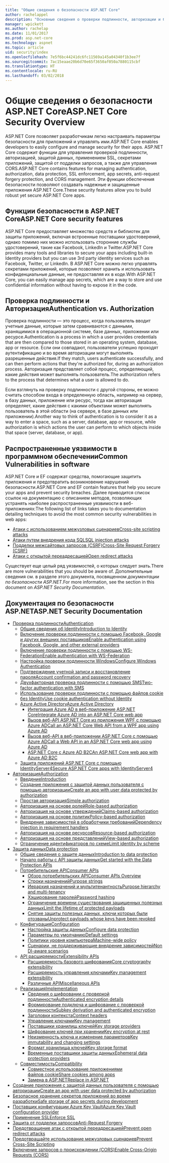 ```yaml
---
title: "Общие сведения о безопасности ASP.NET Core"
author: rachelappel
description: "Основные сведения о проверки подлинности, авторизации и безопасности в ASP.NET Core."
manager: wpickett
ms.author: rachelap
ms.date: 11/01/2017
ms.prod: asp.net-core
ms.technology: aspnet
ms.topic: article
uid: security/index
ms.openlocfilehash: 7e5f6bc44241dc6fc11569a145a04340f1b3ee7f
ms.sourcegitcommit: 7ac15eaae20b6d70e65f3650af050a7880115cbf
ms.translationtype: HT
ms.contentlocale: ru-RU
ms.lasthandoff: 03/02/2018
---
```

# <a name="aspnet-core-security-overview"></a><span data-ttu-id="0e638-103">Общие сведения о безопасности ASP.NET Core</span><span class="sxs-lookup"><span data-stu-id="0e638-103">ASP.NET Core Security Overview</span></span>

<span data-ttu-id="0e638-104">ASP.NET Core позволяет разработчикам легко настраивать параметры безопасности для приложений и управлять ими.</span><span class="sxs-lookup"><span data-stu-id="0e638-104">ASP.NET Core enables developers to easily configure and manage security for their apps.</span></span> <span data-ttu-id="0e638-105">ASP.NET Core содержит функции для управления проверкой подлинности, авторизацией, защитой данных, применением SSL, секретами приложений, защитой от подделки запросов, а также для управления CORS.</span><span class="sxs-lookup"><span data-stu-id="0e638-105">ASP.NET Core contains features for managing authentication, authorization, data protection, SSL enforcement, app secrets, anti-request forgery protection, and CORS management.</span></span> <span data-ttu-id="0e638-106">Эти функции обеспечения безопасности позволяют создавать надежные и защищенные приложения ASP.NET Core.</span><span class="sxs-lookup"><span data-stu-id="0e638-106">These security features allow you to build robust yet secure ASP.NET Core apps.</span></span>

## <a name="aspnet-core-security-features"></a><span data-ttu-id="0e638-107">Функции безопасности в ASP.NET Core</span><span class="sxs-lookup"><span data-stu-id="0e638-107">ASP.NET Core security features</span></span>

<span data-ttu-id="0e638-108">ASP.NET Core предоставляет множество средств и библиотек для защиты приложений, включая встроенные поставщики удостоверений, однако помимо них можно использовать сторонние службы удостоверений, такие как Facebook, LinkedIn и Twitter.</span><span class="sxs-lookup"><span data-stu-id="0e638-108">ASP.NET Core provides many tools and libraries to secure your apps including built-in Identity providers but you can use 3rd party identity services such as Facebook, Twitter, or LinkedIn.</span></span> <span data-ttu-id="0e638-109">В ASP.NET Core можно легко управлять секретами приложений, которые позволяют хранить и использовать конфиденциальные данные, не предоставляя их в коде.</span><span class="sxs-lookup"><span data-stu-id="0e638-109">With ASP.NET Core, you can easily manage app secrets, which are a way to store and use confidential information without having to expose it in the code.</span></span>

## <a name="authentication-vs-authorization"></a><span data-ttu-id="0e638-110">Проверка подлинности и Авторизация</span><span class="sxs-lookup"><span data-stu-id="0e638-110">Authentication vs. Authorization</span></span>

<span data-ttu-id="0e638-111">Проверка подлинности — это процесс, когда пользователь вводит учетные данные, которые затем сравниваются с данными, хранящимися в операционной системе, базе данных, приложении или ресурсе.</span><span class="sxs-lookup"><span data-stu-id="0e638-111">Authentication is a process in which a user provides credentials that are then compared to those stored in an operating system, database, app or resource.</span></span> <span data-ttu-id="0e638-112">Если они совпадают, пользователи успешно проходят аутентификацию и во время авторизации могут выполнять разрешенные действия.</span><span class="sxs-lookup"><span data-stu-id="0e638-112">If they match, users authenticate successfully, and can then perform actions that they're authorized for, during an authorization process.</span></span> <span data-ttu-id="0e638-113">Авторизация представляет собой процесс, определяющий, какие действия может выполнять пользователь.</span><span class="sxs-lookup"><span data-stu-id="0e638-113">The authorization refers to the process that determines what a user is allowed to do.</span></span>

<span data-ttu-id="0e638-114">Если взглянуть на проверку подлинности с другой стороны, ее можно считать способом входа в определенную область, например на сервер, в базу данных, приложение или ресурс, тогда как авторизация определяет, какие действия с какими объектами может выполнять пользователь в этой области (на сервере, в базе данных или приложении).</span><span class="sxs-lookup"><span data-stu-id="0e638-114">Another way to think of authentication is to consider it as a way to enter a space, such as a server, database, app or resource, while authorization is which actions the user can perform to which objects inside that space (server, database, or app).</span></span>

## <a name="common-vulnerabilities-in-software"></a><span data-ttu-id="0e638-115">Распространенные уязвимости в программном обеспечении</span><span class="sxs-lookup"><span data-stu-id="0e638-115">Common Vulnerabilities in software</span></span>

<span data-ttu-id="0e638-116">ASP.NET Core и EF содержат средства, помогающие защитить приложения и предотвратить возникновение нарушений безопасности.</span><span class="sxs-lookup"><span data-stu-id="0e638-116">ASP.NET Core and EF contain features that help you secure your apps and prevent security breaches.</span></span> <span data-ttu-id="0e638-117">Далее приводится список ссылок на документацию с описанием методов, позволяющих устранять наиболее распространенные уязвимости в веб-приложениях:</span><span class="sxs-lookup"><span data-stu-id="0e638-117">The following list of links takes you to documentation detailing techniques to avoid the most common security vulnerabilities in web apps:</span></span>

* [<span data-ttu-id="0e638-118">Атаки с использованием межузловых сценариев</span><span class="sxs-lookup"><span data-stu-id="0e638-118">Cross-site scripting attacks</span></span>](https://docs.microsoft.com/aspnet/core/security/cross-site-scripting)
* [<span data-ttu-id="0e638-119">Атаки путем внедрения кода SQL</span><span class="sxs-lookup"><span data-stu-id="0e638-119">SQL injection attacks</span></span>](https://docs.microsoft.com/ef/core/querying/raw-sql)
* [<span data-ttu-id="0e638-120">Подделки межсайтовых запросов (CSRF)</span><span class="sxs-lookup"><span data-stu-id="0e638-120">Cross-Site Request Forgery (CSRF)</span></span>](https://docs.microsoft.com/aspnet/core/security/anti-request-forgery)
* [<span data-ttu-id="0e638-121">Атаки с открытой переадресацией</span><span class="sxs-lookup"><span data-stu-id="0e638-121">Open redirect attacks</span></span>](https://docs.microsoft.com/aspnet/core/security/preventing-open-redirects)

<span data-ttu-id="0e638-122">Существует еще целый ряд уязвимостей, о которых следует знать.</span><span class="sxs-lookup"><span data-stu-id="0e638-122">There are more vulnerabilities that you should be aware of.</span></span> <span data-ttu-id="0e638-123">Дополнительные сведения см. в разделе этого документа, посвященном *документации по безопасности ASP.NET*.</span><span class="sxs-lookup"><span data-stu-id="0e638-123">For more information, see the section in this document on *ASP.NET Security Documentation*.</span></span>

## <a name="aspnet-security-documentation"></a><span data-ttu-id="0e638-124">Документация по безопасности ASP.NET</span><span class="sxs-lookup"><span data-stu-id="0e638-124">ASP.NET Security Documentation</span></span>

*   [<span data-ttu-id="0e638-125">Проверка подлинности</span><span class="sxs-lookup"><span data-stu-id="0e638-125">Authentication</span></span>](authentication/index.md)
    *   [<span data-ttu-id="0e638-126">Общие сведения об Identity</span><span class="sxs-lookup"><span data-stu-id="0e638-126">Introduction to Identity</span></span>](authentication/identity.md)
    *   [<span data-ttu-id="0e638-127">Включение проверки подлинности с помощью Facebook, Google и других внешних поставщиков</span><span class="sxs-lookup"><span data-stu-id="0e638-127">Enable authentication using Facebook, Google, and other external providers</span></span>](authentication/social/index.md)
    *   [<span data-ttu-id="0e638-128">Включение проверки подлинности с помощью WS-Federation</span><span class="sxs-lookup"><span data-stu-id="0e638-128">Enable authentication with WS-Federation</span></span>](authentication/ws-federation.md)
    * [<span data-ttu-id="0e638-129">Настройка проверки подлинности Windows</span><span class="sxs-lookup"><span data-stu-id="0e638-129">Configure Windows Authentication</span></span>](authentication/windowsauth.md)
    *   [<span data-ttu-id="0e638-130">Подтверждение учетной записи и восстановление пароля</span><span class="sxs-lookup"><span data-stu-id="0e638-130">Account confirmation and password recovery</span></span>](authentication/accconfirm.md)
    *   [<span data-ttu-id="0e638-131">Двухфакторная проверка подлинности с помощью SMS</span><span class="sxs-lookup"><span data-stu-id="0e638-131">Two-factor authentication with SMS</span></span>](authentication/2fa.md)
    *   [<span data-ttu-id="0e638-132">Использование проверки подлинности с помощью файлов cookie без Identity</span><span class="sxs-lookup"><span data-stu-id="0e638-132">Use cookie authentication without Identity</span></span>](authentication/cookie.md)
    *   [<span data-ttu-id="0e638-133">Azure Active Directory</span><span class="sxs-lookup"><span data-stu-id="0e638-133">Azure Active Directory</span></span>](authentication/azure-active-directory/index.md)
        *   [<span data-ttu-id="0e638-134">Интеграция Azure AD в веб-приложение ASP.NET Core</span><span class="sxs-lookup"><span data-stu-id="0e638-134">Integrate Azure AD into an ASP.NET Core web app</span></span>](https://azure.microsoft.com/documentation/samples/active-directory-dotnet-webapp-openidconnect-aspnetcore/)
        *   [<span data-ttu-id="0e638-135">Вызов веб-API ASP.NET Core из приложения WPF с помощью Azure AD</span><span class="sxs-lookup"><span data-stu-id="0e638-135">Call an ASP.NET Core Web API from a WPF app using Azure AD</span></span>](https://azure.microsoft.com/documentation/samples/active-directory-dotnet-native-aspnetcore/)
        *   [<span data-ttu-id="0e638-136">Вызов веб-API в веб-приложении ASP.NET Core с помощью Azure AD</span><span class="sxs-lookup"><span data-stu-id="0e638-136">Call a Web API in an ASP.NET Core web app using Azure AD</span></span>](https://azure.microsoft.com/documentation/samples/active-directory-dotnet-webapp-webapi-openidconnect-aspnetcore/)
        *   [<span data-ttu-id="0e638-137">ASP.NET Core с Azure AD B2C</span><span class="sxs-lookup"><span data-stu-id="0e638-137">An ASP.NET Core web app with Azure AD B2C</span></span>](https://azure.microsoft.com/resources/samples/active-directory-b2c-dotnetcore-webapp/)
    *   [<span data-ttu-id="0e638-138">Защита приложений ASP.NET Core с помощью IdentityServer4</span><span class="sxs-lookup"><span data-stu-id="0e638-138">Secure ASP.NET Core apps with IdentityServer4</span></span>](https://identityserver4.readthedocs.io)
*   [<span data-ttu-id="0e638-139">Авторизация</span><span class="sxs-lookup"><span data-stu-id="0e638-139">Authorization</span></span>](authorization/index.md)
    *   [<span data-ttu-id="0e638-140">Введение</span><span class="sxs-lookup"><span data-stu-id="0e638-140">Introduction</span></span>](authorization/introduction.md)
    *   [<span data-ttu-id="0e638-141">Создание приложения с защитой данных пользователя с помощью авторизации</span><span class="sxs-lookup"><span data-stu-id="0e638-141">Create an app with user data protected by authorization</span></span>](xref:security/authorization/secure-data)
    *   [<span data-ttu-id="0e638-142">Простая авторизация</span><span class="sxs-lookup"><span data-stu-id="0e638-142">Simple authorization</span></span>](authorization/simple.md)
    *   [<span data-ttu-id="0e638-143">Авторизация на основе ролей</span><span class="sxs-lookup"><span data-stu-id="0e638-143">Role-based authorization</span></span>](authorization/roles.md)
    *   [<span data-ttu-id="0e638-144">Авторизация на основе утверждений</span><span class="sxs-lookup"><span data-stu-id="0e638-144">Claims-based authorization</span></span>](authorization/claims.md)
    *   [<span data-ttu-id="0e638-145">Авторизация на основе политик</span><span class="sxs-lookup"><span data-stu-id="0e638-145">Policy-based authorization</span></span>](authorization/policies.md)
    *   [<span data-ttu-id="0e638-146">Внедрение зависимостей в обработчики требований</span><span class="sxs-lookup"><span data-stu-id="0e638-146">Dependency injection in requirement handlers</span></span>](authorization/dependencyinjection.md)
    *   [<span data-ttu-id="0e638-147">Авторизация на основе ресурсов</span><span class="sxs-lookup"><span data-stu-id="0e638-147">Resource-based authorization</span></span>](authorization/resourcebased.md)
    *   [<span data-ttu-id="0e638-148">Авторизация на основе представлений</span><span class="sxs-lookup"><span data-stu-id="0e638-148">View-based authorization</span></span>](authorization/views.md)
    *   [<span data-ttu-id="0e638-149">Ограничение идентификаторов по схеме</span><span class="sxs-lookup"><span data-stu-id="0e638-149">Limit identity by scheme</span></span>](authorization/limitingidentitybyscheme.md)
*   [<span data-ttu-id="0e638-150">Защита данных</span><span class="sxs-lookup"><span data-stu-id="0e638-150">Data protection</span></span>](data-protection/index.md)
    *   [<span data-ttu-id="0e638-151">Общие сведения о защите данных</span><span class="sxs-lookup"><span data-stu-id="0e638-151">Introduction to data protection</span></span>](data-protection/introduction.md)
    *   [<span data-ttu-id="0e638-152">Начало работы с API защиты данных</span><span class="sxs-lookup"><span data-stu-id="0e638-152">Get started with the Data Protection APIs</span></span>](data-protection/using-data-protection.md)
    *   [<span data-ttu-id="0e638-153">Потребительские API</span><span class="sxs-lookup"><span data-stu-id="0e638-153">Consumer APIs</span></span>](data-protection/consumer-apis/index.md)
        *   [<span data-ttu-id="0e638-154">Обзор потребительских API</span><span class="sxs-lookup"><span data-stu-id="0e638-154">Consumer APIs Overview</span></span>](data-protection/consumer-apis/overview.md)
        *   [<span data-ttu-id="0e638-155">Строки назначений</span><span class="sxs-lookup"><span data-stu-id="0e638-155">Purpose strings</span></span>](data-protection/consumer-apis/purpose-strings.md)
        *   [<span data-ttu-id="0e638-156">Иерархия назначений и мультитенантность</span><span class="sxs-lookup"><span data-stu-id="0e638-156">Purpose hierarchy and multi-tenancy</span></span>](data-protection/consumer-apis/purpose-strings-multitenancy.md)
        *   [<span data-ttu-id="0e638-157">Хэширование паролей</span><span class="sxs-lookup"><span data-stu-id="0e638-157">Password hashing</span></span>](data-protection/consumer-apis/password-hashing.md)
        *   [<span data-ttu-id="0e638-158">Ограничение времени существования защищенных полезных данных</span><span class="sxs-lookup"><span data-stu-id="0e638-158">Limit the lifetime of protected payloads</span></span>](data-protection/consumer-apis/limited-lifetime-payloads.md)
        *   [<span data-ttu-id="0e638-159">Снятие защиты полезных данных, ключи которых были отозваны</span><span class="sxs-lookup"><span data-stu-id="0e638-159">Unprotect payloads whose keys have been revoked</span></span>](data-protection/consumer-apis/dangerous-unprotect.md)
    *   [<span data-ttu-id="0e638-160">Конфигурация</span><span class="sxs-lookup"><span data-stu-id="0e638-160">Configuration</span></span>](data-protection/configuration/index.md)
        *   [<span data-ttu-id="0e638-161">Настройка защиты данных</span><span class="sxs-lookup"><span data-stu-id="0e638-161">Configure data protection</span></span>](data-protection/configuration/overview.md)
        *   [<span data-ttu-id="0e638-162">Параметры по умолчанию</span><span class="sxs-lookup"><span data-stu-id="0e638-162">Default settings</span></span>](data-protection/configuration/default-settings.md)
        *   [<span data-ttu-id="0e638-163">Политики уровня компьютера</span><span class="sxs-lookup"><span data-stu-id="0e638-163">Machine-wide policy</span></span>](data-protection/configuration/machine-wide-policy.md)
        *   [<span data-ttu-id="0e638-164">Сценарии, не поддерживающие внедрение зависимостей</span><span class="sxs-lookup"><span data-stu-id="0e638-164">Non DI-aware scenarios</span></span>](data-protection/configuration/non-di-scenarios.md)
    *   [<span data-ttu-id="0e638-165">API расширяемости</span><span class="sxs-lookup"><span data-stu-id="0e638-165">Extensibility APIs</span></span>](data-protection/extensibility/index.md)
        *   [<span data-ttu-id="0e638-166">Расширяемость базового шифрования</span><span class="sxs-lookup"><span data-stu-id="0e638-166">Core cryptography extensibility</span></span>](data-protection/extensibility/core-crypto.md)
        *   [<span data-ttu-id="0e638-167">Расширяемость управления ключами</span><span class="sxs-lookup"><span data-stu-id="0e638-167">Key management extensibility</span></span>](data-protection/extensibility/key-management.md)
        *   [<span data-ttu-id="0e638-168">Различные API</span><span class="sxs-lookup"><span data-stu-id="0e638-168">Miscellaneous APIs</span></span>](data-protection/extensibility/misc-apis.md)
    *   [<span data-ttu-id="0e638-169">Реализация</span><span class="sxs-lookup"><span data-stu-id="0e638-169">Implementation</span></span>](data-protection/implementation/index.md)
        *   [<span data-ttu-id="0e638-170">Сведения о шифровании с проверкой подлинности</span><span class="sxs-lookup"><span data-stu-id="0e638-170">Authenticated encryption details</span></span>](data-protection/implementation/authenticated-encryption-details.md)
        *   [<span data-ttu-id="0e638-171">Формирование подключа и шифрование с проверкой подлинности</span><span class="sxs-lookup"><span data-stu-id="0e638-171">Subkey derivation and authenticated encryption</span></span>](data-protection/implementation/subkeyderivation.md)
        *   [<span data-ttu-id="0e638-172">Заголовки контекста</span><span class="sxs-lookup"><span data-stu-id="0e638-172">Context headers</span></span>](data-protection/implementation/context-headers.md)
        *   [<span data-ttu-id="0e638-173">Управление ключами</span><span class="sxs-lookup"><span data-stu-id="0e638-173">Key management</span></span>](data-protection/implementation/key-management.md)
        *   [<span data-ttu-id="0e638-174">Поставщики хранилищ ключей</span><span class="sxs-lookup"><span data-stu-id="0e638-174">Key storage providers</span></span>](data-protection/implementation/key-storage-providers.md)
        *   [<span data-ttu-id="0e638-175">Шифрование ключей при хранении</span><span class="sxs-lookup"><span data-stu-id="0e638-175">Key encryption at rest</span></span>](data-protection/implementation/key-encryption-at-rest.md)
        *   [<span data-ttu-id="0e638-176">Неизменность ключа и изменение параметров</span><span class="sxs-lookup"><span data-stu-id="0e638-176">Key immutability and changing settings</span></span>](data-protection/implementation/key-immutability.md)
        *   [<span data-ttu-id="0e638-177">Формат хранилища ключей</span><span class="sxs-lookup"><span data-stu-id="0e638-177">Key storage format</span></span>](data-protection/implementation/key-storage-format.md)
        *   [<span data-ttu-id="0e638-178">Временные поставщики защиты данных</span><span class="sxs-lookup"><span data-stu-id="0e638-178">Ephemeral data protection providers</span></span>](data-protection/implementation/key-storage-ephemeral.md)
    *   [<span data-ttu-id="0e638-179">Совместимость</span><span class="sxs-lookup"><span data-stu-id="0e638-179">Compatibility</span></span>](data-protection/compatibility/index.md)
        *   [<span data-ttu-id="0e638-180">Совместное использование приложениями файлов cookie</span><span class="sxs-lookup"><span data-stu-id="0e638-180">Share cookies among apps</span></span>](data-protection/compatibility/cookie-sharing.md)
        *   [<span data-ttu-id="0e638-181">Замена <machineKey> в ASP.NET</span><span class="sxs-lookup"><span data-stu-id="0e638-181">Replace <machineKey> in ASP.NET</span></span>](data-protection/compatibility/replacing-machinekey.md)
*   [<span data-ttu-id="0e638-182">Создание приложения с защитой данных пользователя с помощью авторизации</span><span class="sxs-lookup"><span data-stu-id="0e638-182">Create an app with user data protected by authorization</span></span>](xref:security/authorization/secure-data)
*   [<span data-ttu-id="0e638-183">Безопасное хранение секретов приложений во время разработки</span><span class="sxs-lookup"><span data-stu-id="0e638-183">Safe storage of app secrets during development</span></span>](app-secrets.md)
*   [<span data-ttu-id="0e638-184">Поставщик конфигурации Azure Key Vault</span><span class="sxs-lookup"><span data-stu-id="0e638-184">Azure Key Vault configuration provider</span></span>](key-vault-configuration.md)
*   [<span data-ttu-id="0e638-185">Применение SSL</span><span class="sxs-lookup"><span data-stu-id="0e638-185">Enforce SSL</span></span>](enforcing-ssl.md)
*   [<span data-ttu-id="0e638-186">Защита от подделки запросов</span><span class="sxs-lookup"><span data-stu-id="0e638-186">Anti-Request Forgery</span></span>](anti-request-forgery.md)
*   [<span data-ttu-id="0e638-187">Предотвращение атак с открытой переадресацией</span><span class="sxs-lookup"><span data-stu-id="0e638-187">Prevent open redirect attacks</span></span>](preventing-open-redirects.md)
*   [<span data-ttu-id="0e638-188">Предотвращайте использование межузловых сценариев</span><span class="sxs-lookup"><span data-stu-id="0e638-188">Prevent Cross-Site Scripting</span></span>](cross-site-scripting.md)
*   [<span data-ttu-id="0e638-189">Включение запросов о происхождении (CORS)</span><span class="sxs-lookup"><span data-stu-id="0e638-189">Enable Cross-Origin Requests (CORS)</span></span>](cors.md)
